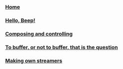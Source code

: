 ### [Home](https://github.com/gopxl/beep/wiki)

### [Hello, Beep!](https://github.com/gopxl/beep/wiki/Hello,-Beep!)
### [Composing and controlling](https://github.com/gopxl/beep/wiki/Composing-and-controlling)
### [To buffer, or not to buffer, that is the question](https://github.com/gopxl/beep/wiki/To-buffer,-or-not-to-buffer,-that-is-the-question)
### [Making own streamers](https://github.com/gopxl/beep/wiki/Making-own-streamers)